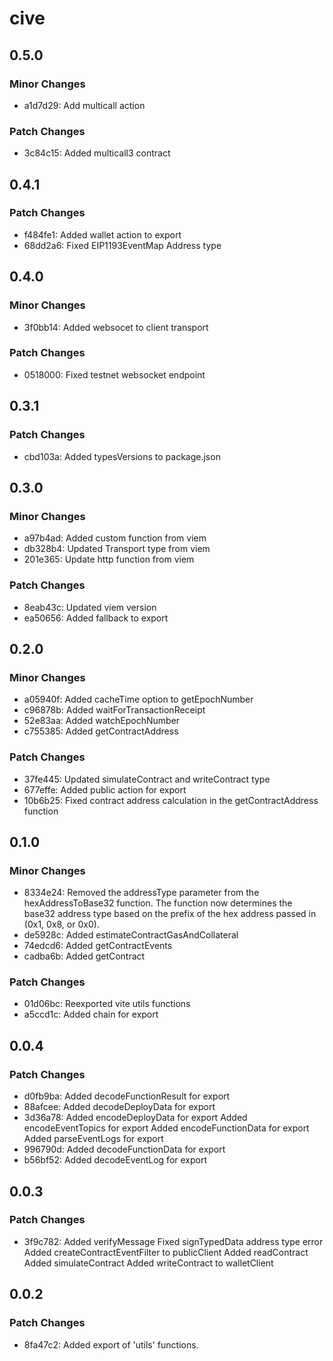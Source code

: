 # cive

## 0.5.0

### Minor Changes

- a1d7d29: Add multicall action

### Patch Changes

- 3c84c15: Added multicall3 contract

## 0.4.1

### Patch Changes

- f484fe1: Added wallet action to export
- 68dd2a6: Fixed EIP1193EventMap Address type

## 0.4.0

### Minor Changes

- 3f0bb14: Added websocet to client transport

### Patch Changes

- 0518000: Fixed testnet websocket endpoint

## 0.3.1

### Patch Changes

- cbd103a: Added typesVersions to package.json

## 0.3.0

### Minor Changes

- a97b4ad: Added custom function from viem
- db328b4: Updated Transport type from viem
- 201e365: Update http function from viem

### Patch Changes

- 8eab43c: Updated viem version
- ea50656: Added fallback to export

## 0.2.0

### Minor Changes

- a05940f: Added cacheTime option to getEpochNumber
- c96878b: Added waitForTransactionReceipt
- 52e83aa: Added watchEpochNumber
- c755385: Added getContractAddress

### Patch Changes

- 37fe445: Updated simulateContract and writeContract type
- 677effe: Added public action for export
- 10b6b25: Fixed contract address calculation in the getContractAddress function

## 0.1.0

### Minor Changes

- 8334e24: Removed the addressType parameter from the hexAddressToBase32 function. The function now determines the base32 address type based on the prefix of the hex address passed in (0x1, 0x8, or 0x0).
- de5928c: Added estimateContractGasAndCollateral
- 74edcd6: Added getContractEvents
- cadba6b: Added getContract

### Patch Changes

- 01d06bc: Reexported vite utils functions
- a5ccd1c: Added chain for export

## 0.0.4

### Patch Changes

- d0fb9ba: Added decodeFunctionResult for export
- 88afcee: Added decodeDeployData for export
- 3d36a78: Added encodeDeployData for export
  Added encodeEventTopics for export
  Added encodeFunctionData for export
  Added parseEventLogs for export
- 996790d: Added decodeFunctionData for export
- b56bf52: Added decodeEventLog for export

## 0.0.3

### Patch Changes

- 3f9c782: Added verifyMessage
  Fixed signTypedData address type error
  Added createContractEventFilter to publicClient
  Added readContract
  Added simulateContract
  Added writeContract to walletClient

## 0.0.2

### Patch Changes

- 8fa47c2: Added export of 'utils' functions.
